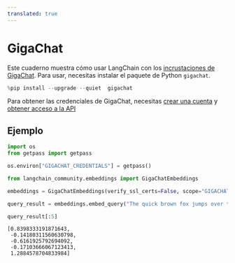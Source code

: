 ```yaml
---
translated: true
---
```


# GigaChat

Este cuaderno muestra cómo usar LangChain con los [incrustaciones de GigaChat](https://developers.sber.ru/portal/products/gigachat).
Para usar, necesitas instalar el paquete de Python ```gigachat```.

```python
%pip install --upgrade --quiet  gigachat
```

Para obtener las credenciales de GigaChat, necesitas [crear una cuenta](https://developers.sber.ru/studio/login) y [obtener acceso a la API](https://developers.sber.ru/docs/ru/gigachat/individuals-quickstart)

## Ejemplo

```python
import os
from getpass import getpass

os.environ["GIGACHAT_CREDENTIALS"] = getpass()
```

```python
from langchain_community.embeddings import GigaChatEmbeddings

embeddings = GigaChatEmbeddings(verify_ssl_certs=False, scope="GIGACHAT_API_PERS")
```

```python
query_result = embeddings.embed_query("The quick brown fox jumps over the lazy dog")
```

```python
query_result[:5]
```

```output
[0.8398333191871643,
 -0.14180311560630798,
 -0.6161925792694092,
 -0.17103666067123413,
 1.2884578704833984]
```
